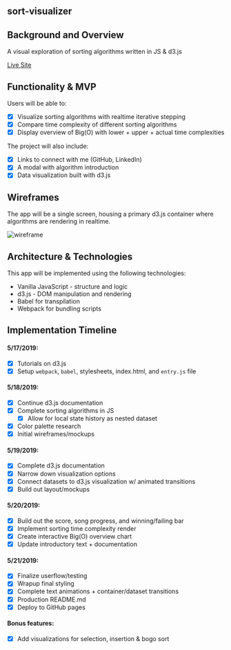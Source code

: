 ## sort-visualizer
## Background and Overview
A visual exploration of sorting algorithms written in JS &amp; d3.js

[Live Site](https://mrkchoi.github.io/sort-visualizer/)
## Functionality & MVP
Users will be able to:
 - [X] Visualize sorting algorithms with realtime iterative stepping
 - [X] Compare time complexity of different sorting algorithms
 - [X] Display overview of Big(O) with lower + upper + actual time complexities

The project will also include:
 - [X] Links to connect with me (GitHub, LinkedIn)
 - [X] A modal with algorithm introduction
 - [X] Data visualization built with d3.js

## Wireframes
The app will be a single screen, housing a primary d3.js container where algorithms are rendering in realtime.

![wireframe](http://kchoi.io/assets/images/sort-visualizer-screenshot.png)

## Architecture & Technologies
This app will be implemented using the following technologies:
  * Vanilla JavaScript - structure and logic
  * d3.js - DOM manipulation and rendering
  * Babel for transpilation
  * Webpack for bundling scripts

## Implementation Timeline
#### 5/17/2019:
 - [X] Tutorials on d3.js
 - [X] Setup `webpack`, `babel`, stylesheets, index.html, and `entry.js` file

#### 5/18/2019:
 - [X] Continue d3.js documentation
 - [X] Complete sorting algorithms in JS
   - [X] Allow for local state history as nested dataset
 - [X] Color palette research
 - [X] Initial wireframes/mockups

#### 5/19/2019:
 - [X] Complete d3.js documentation
 - [X] Narrow down visualization options
 - [X] Connect datasets to d3.js visualization w/ animated transitions
 - [X] Build out layout/mockups

#### 5/20/2019:
 - [X] Build out the score, song progress, and winning/failing bar
 - [X] Implement sorting time complexity render
 - [X] Create interactive Big(O) overview chart
 - [X] Update introductory text + documentation

#### 5/21/2019:
 - [X] Finalize userflow/testing
 - [X] Wrapup final styling
 - [X] Complete text animations + container/dataset transitions 
 - [X] Production README.md
 - [X] Deploy to GitHub pages

#### Bonus features:
 - [X] Add visualizations for selection, insertion & bogo sort
